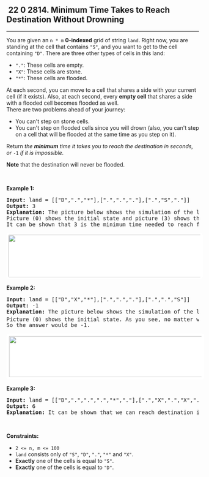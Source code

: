 <h2> 22 0
2814. Minimum Time Takes to Reach Destination Without Drowning</h2><hr><div><p>You are given an <code>n * m</code> <strong>0-indexed</strong> grid of string <code>land</code>. Right now, you are standing at the cell that contains <code>"S"</code>, and you want to get to the cell containing <code>"D"</code>. There are three other types of cells in this land:</p>

<ul>
	<li><code>"."</code>: These cells are empty.</li>
	<li><code>"X"</code>: These cells are stone.</li>
	<li><code>"*"</code>: These cells are flooded.</li>
</ul>

<p>At each second, you can move to a cell that shares a side with your current cell (if it exists). Also, at each second, every <strong>empty cell</strong> that shares a side with a flooded cell becomes flooded as well.<br>
There are two problems ahead of your journey:</p>

<ul>
	<li>You can't step on stone cells.</li>
	<li>You can't step on flooded cells since you will drown (also, you can't step on a cell that will be flooded at the same time as you step on it).</li>
</ul>

<p>Return<em> the <strong>minimum</strong> time it takes you to reach the destination in seconds, or </em><code>-1</code><em> if it is impossible.</em></p>

<p><strong>Note</strong> that the destination will never be flooded.</p>

<p>&nbsp;</p>
<p><strong class="example">Example 1:</strong></p>

<pre><strong>Input:</strong> land = [["D",".","*"],[".",".","."],[".","S","."]]
<strong>Output:</strong> 3
<strong>Explanation: </strong>The picture below shows the simulation of the land second by second. The blue cells are flooded, and the gray cells are stone.
Picture (0) shows the initial state and picture (3) shows the final state when we reach destination. As you see, it takes us 3 second to reach destination and the answer would be 3.
It can be shown that 3 is the minimum time needed to reach from S to D.
</pre>

<p><img alt="" src="https://assets.leetcode.com/uploads/2023/08/09/ex1.png" style="padding: 5px; background: rgb(255, 255, 255); border-radius: 0.5rem; width: 600px; height: 111px;"></p>

<p><strong class="example">Example 2:</strong></p>

<pre><strong>Input:</strong> land = [["D","X","*"],[".",".","."],[".",".","S"]]
<strong>Output:</strong> -1
<strong>Explanation:</strong> The picture below shows the simulation of the land second by second. The blue cells are flooded, and the gray cells are stone.
Picture (0) shows the initial state. As you see, no matter which paths we choose, we will drown at the 3<sup>rd</sup>&nbsp;second. Also the minimum path takes us 4 seconds to reach from S to D.
So the answer would be -1.
</pre>

<p><img alt="" src="https://assets.leetcode.com/uploads/2023/08/09/ex2-2.png" style="padding: 7px; background: rgb(255, 255, 255); border-radius: 0.5rem; width: 600px; height: 107px;"></p>

<p><strong class="example">Example 3:</strong></p>

<pre><strong>Input:</strong> land = [["D",".",".",".","*","."],[".","X",".","X",".","."],[".",".",".",".","S","."]]
<strong>Output:</strong> 6
<strong>Explanation:</strong> It can be shown that we can reach destination in 6 seconds. Also it can be shown that 6 is the minimum seconds one need to reach from S to D.
</pre>

<p>&nbsp;</p>
<p><strong>Constraints:</strong></p>

<ul>
	<li><code>2 &lt;= n, m &lt;= 100</code></li>
	<li><code>land</code>&nbsp;consists only of&nbsp;<code>"S"</code>, <code>"D"</code>, <code>"."</code>, <code>"*"</code> and&nbsp;<code>"X"</code>.</li>
	<li><strong>Exactly</strong> one of the cells is equal to <code>"S"</code>.</li>
	<li><strong>Exactly</strong> one of the cells is equal to <code>"D"</code>.</li>
</ul>
</div>